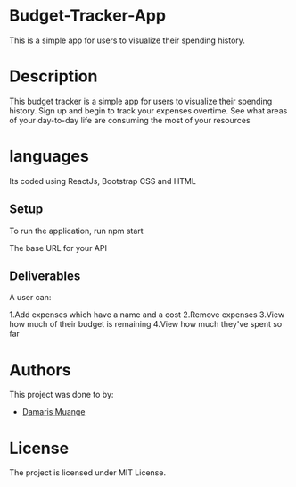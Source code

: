 # Budget-Tracker-App
This is a simple app for users to visualize their spending history. 
# Description
This budget tracker is a simple app for users to visualize their spending history. Sign up and begin to track your expenses overtime. See what areas of your day-to-day life are consuming the most of your resources
# languages
Its coded using ReactJs, Bootstrap CSS and HTML

## Setup
To run the application, run npm start

 The base URL for your API 


## Deliverables

A user can:

1.Add expenses which have a name and a cost
2.Remove expenses
3.View how much of their budget is remaining
4.View how much they've spent so far

# Authors
This project was done to by:
- [Damaris Muange](https://ndush.github.io/budget-tracker-app/)

# License
The project is licensed under MIT License.



  

